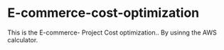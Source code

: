 # E-commerce-cost-optimization


This is the E-commerce- Project Cost optimization..
By usinng the AWS calculator.
